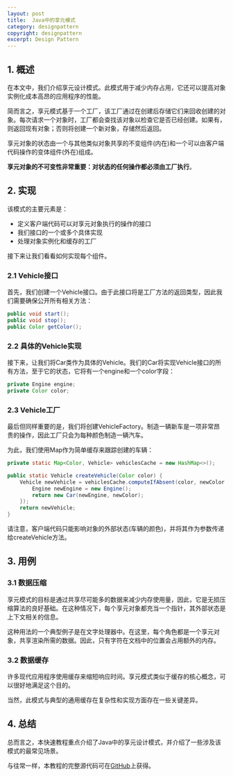 ```yaml
---
layout: post
title:  Java中的享元模式
category: designpattern
copyright: designpattern
excerpt: Design Pattern
---
```


## 1. 概述

在本文中，我们介绍享元设计模式。此模式用于减少内存占用，它还可以提高对象实例化成本高昂的应用程序的性能。

简而言之，享元模式基于一个工厂，该工厂通过在创建后存储它们来回收创建的对象。每次请求一个对象时，工厂都会查找该对象以检查它是否已经创建。如果有，则返回现有对象；否则将创建一个新对象，存储然后返回。

享元对象的状态由一个与其他类似对象共享的不变组件(内在)和一个可以由客户端代码操作的变体组件(外在)组成。

**享元对象的不可变性非常重要：对状态的任何操作都必须由工厂执行**。

## 2. 实现

该模式的主要元素是：

-   定义客户端代码可以对享元对象执行的操作的接口
-   我们接口的一个或多个具体实现
-   处理对象实例化和缓存的工厂

接下来让我们看看如何实现每个组件。

### 2.1 Vehicle接口

首先，我们创建一个Vehicle接口。由于此接口将是工厂方法的返回类型，因此我们需要确保公开所有相关方法：

```java
public void start();
public void stop();
public Color getColor();
```

### 2.2 具体的Vehicle实现

接下来，让我们将Car类作为具体的Vehicle。我们的Car将实现Vehicle接口的所有方法，至于它的状态，它将有一个engine和一个color字段：

```java
private Engine engine;
private Color color;
```

### 2.3 Vehicle工厂

最后但同样重要的是，我们将创建VehicleFactory。制造一辆新车是一项非常昂贵的操作，因此工厂只会为每种颜色制造一辆汽车。

为此，我们使用Map作为简单缓存来跟踪创建的车辆：

```java
private static Map<Color, Vehicle> vehiclesCache = new HashMap<>();

public static Vehicle createVehicle(Color color) {
    Vehicle newVehicle = vehiclesCache.computeIfAbsent(color, newColor -> { 
        Engine newEngine = new Engine();
        return new Car(newEngine, newColor);
    });
    return newVehicle;
}
```

请注意，客户端代码只能影响对象的外部状态(车辆的颜色)，并将其作为参数传递给createVehicle方法。

## 3. 用例

### 3.1 数据压缩

享元模式的目标是通过共享尽可能多的数据来减少内存使用量，因此，它是无损压缩算法的良好基础。在这种情况下，每个享元对象都充当一个指针，其外部状态是上下文相关的信息。

这种用法的一个典型例子是在文字处理器中。在这里，每个角色都是一个享元对象，共享渲染所需的数据。因此，只有字符在文档中的位置会占用额外的内存。

### 3.2 数据缓存

许多现代应用程序使用缓存来缩短响应时间。享元模式类似于缓存的核心概念，可以很好地满足这个目的。

当然，此模式与典型的通用缓存在复杂性和实现方面存在一些关键差异。

## 4. 总结

总而言之，本快速教程重点介绍了Java中的享元设计模式，并介绍了一些涉及该模式的最常见场景。

与往常一样，本教程的完整源代码可在[GitHub](https://github.com/tuyucheng7/taketoday-tutorial4j/tree/master/design-patterns-modules)上获得。